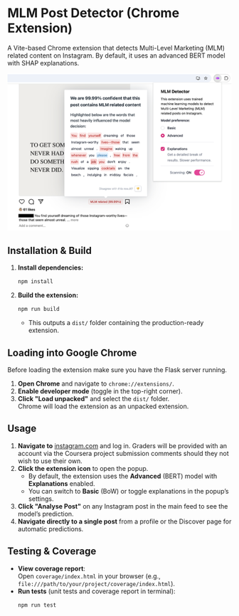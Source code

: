 # MLM Post Detector (Chrome Extension)

A Vite-based Chrome extension that detects Multi-Level Marketing (MLM) related content on Instagram. By default, it uses an advanced BERT model with SHAP explanations.

![Screenshot of the extension popup](mlm-detector-preview.png)

## Installation & Build

1. **Install dependencies:**
   ```bash
   npm install
   ```
2. **Build the extension:**
   ```bash
   npm run build
   ```
   - This outputs a `dist/` folder containing the production-ready extension.

## Loading into Google Chrome

Before loading the extension make sure you have the Flask server running.

1. **Open Chrome** and navigate to `chrome://extensions/`.
2. **Enable developer mode** (toggle in the top-right corner).
3. **Click "Load unpacked"** and select the `dist/` folder.  
   Chrome will load the extension as an unpacked extension.

## Usage

1. **Navigate to** [instagram.com](https://www.instagram.com) and log in. Graders will be provided with an account via the Coursera project submission comments should they not wish to use their own.
2. **Click the extension icon** to open the popup.
   - By default, the extension uses the **Advanced** (BERT) model with **Explanations** enabled.
   - You can switch to **Basic** (BoW) or toggle explanations in the popup’s settings.
3. **Click "Analyse Post"** on any Instagram post in the main feed to see the model’s prediction.
4. **Navigate directly to a single post** from a profile or the Discover page for automatic predictions.

## Testing & Coverage

- **View coverage report**:  
  Open `coverage/index.html` in your browser (e.g., `file:///path/to/your/project/coverage/index.html`).
- **Run tests** (unit tests and coverage report in terminal):
  ```bash
  npm run test
  ```
